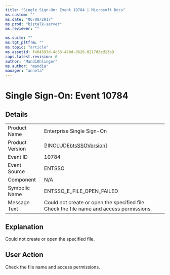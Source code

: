 ```yaml
---
title: "Single Sign-On: Event 10784 | Microsoft Docs"
ms.custom: ""
ms.date: "06/08/2017"
ms.prod: "biztalk-server"
ms.reviewer: ""

ms.suite: ""
ms.tgt_pltfrm: ""
ms.topic: "article"
ms.assetid: f464593d-4c33-47bd-8626-0217d3ed13b9
caps.latest.revision: 6
author: "MandiOhlinger"
ms.author: "mandia"
manager: "anneta"
---
```

# Single Sign-On: Event 10784
## Details  
  
|                 |                                                                                          |
|-----------------|------------------------------------------------------------------------------------------|
|  Product Name   |                                Enterprise Single Sign-On                                 |
| Product Version |                [!INCLUDE[btsSSOVersion](../includes/btsssoversion-md.md)]                |
|    Event ID     |                                          10784                                           |
|  Event Source   |                                          ENTSSO                                          |
|    Component    |                                           N/A                                            |
|  Symbolic Name  |                                ENTSSO_E_FILE_OPEN_FAILED                                 |
|  Message Text   | Could not create or open the specified file. Check the file name and access permissions. |
  
## Explanation  
 Could not create or open the specified file.  
  
## User Action  
 Check the file name and access permissions.